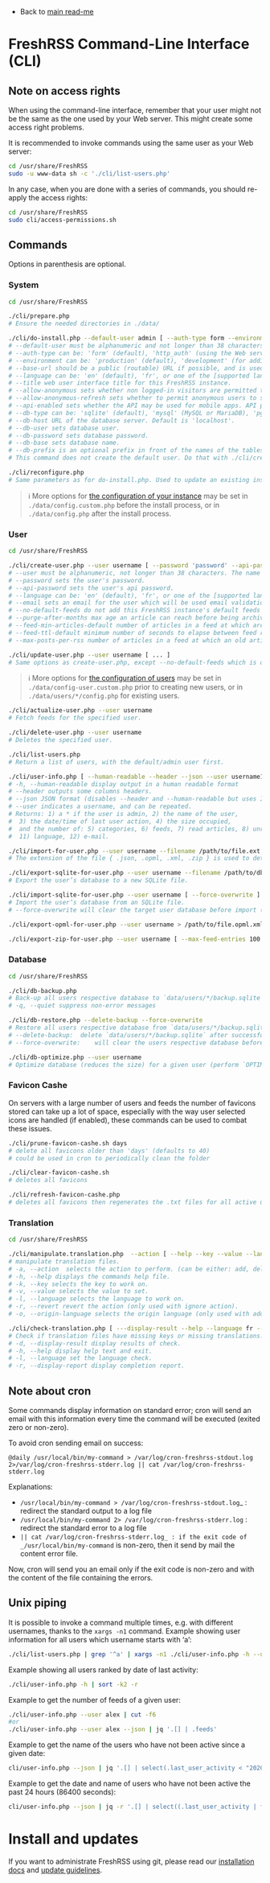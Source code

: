 * Back to [main read-me](../README.md)

# FreshRSS Command-Line Interface (CLI)

## Note on access rights

When using the command-line interface, remember that your user might not be the same as the one used by your Web server.
This might create some access right problems.

It is recommended to invoke commands using the same user as your Web server:

```sh
cd /usr/share/FreshRSS
sudo -u www-data sh -c './cli/list-users.php'
```

In any case, when you are done with a series of commands, you should re-apply the access rights:

```sh
cd /usr/share/FreshRSS
sudo cli/access-permissions.sh
```


## Commands

Options in parenthesis are optional.

### System

```sh
cd /usr/share/FreshRSS

./cli/prepare.php
# Ensure the needed directories in ./data/

./cli/do-install.php --default-user admin [ --auth-type form --environment production --base-url https://rss.example.net --language en --title FreshRSS --allow-anonymous --allow-anonymous-refresh --api-enabled --db-type sqlite --db-host localhost:3306 --db-user freshrss --db-password dbPassword123 --db-base freshrss --db-prefix freshrss_ ]
# --default-user must be alphanumeric and not longer than 38 characters. The default user of this FreshRSS instance, used as the public user for anonymous reading.
# --auth-type can be: 'form' (default), 'http_auth' (using the Web server access control), 'none' (dangerous).
# --environment can be: 'production' (default), 'development' (for additional log messages).
# --base-url should be a public (routable) URL if possible, and is used for push (WebSub), for some API functions (e.g. favicons), and external URLs in FreshRSS.
# --language can be: 'en' (default), 'fr', or one of the [supported languages](../app/i18n/).
# --title web user interface title for this FreshRSS instance.
# --allow-anonymous sets whether non logged-in visitors are permitted to see the default user's feeds.
# --allow-anonymous-refresh sets whether to permit anonymous users to start the refresh process.
# --api-enabled sets whether the API may be used for mobile apps. API passwords must be set for individual users.
# --db-type can be: 'sqlite' (default), 'mysql' (MySQL or MariaDB), 'pgsql' (PostgreSQL).
# --db-host URL of the database server. Default is 'localhost'.
# --db-user sets database user.
# --db-password sets database password.
# --db-base sets database name.
# --db-prefix is an optional prefix in front of the names of the tables. We suggest using 'freshrss_' (default).
# This command does not create the default user. Do that with ./cli/create-user.php.

./cli/reconfigure.php
# Same parameters as for do-install.php. Used to update an existing installation.
```

> ℹ️ More options for [the configuration of your instance](../config.default.php#L3-L5) may be set in `./data/config.custom.php` before the install process, or in `./data/config.php` after the install process.

### User

```sh
cd /usr/share/FreshRSS

./cli/create-user.php --user username [ --password 'password' --api-password 'api_password' --language en --email user@example.net --token 'longRandomString' --no-default-feeds --purge-after-months 3 --feed-min-articles-default 50 --feed-ttl-default 3600 --since-hours-posts-per-rss 168 --max-posts-per-rss 400 ]
# --user must be alphanumeric, not longer than 38 characters. The name of the user to be created/updated.
# --password sets the user's password.
# --api-password sets the user's api password.
# --language can be: 'en' (default), 'fr', or one of the [supported languages](../app/i18n/).
# --email sets an email for the user which will be used email validation if it forced email validation is enabled.
# --no-default-feeds do not add this FreshRSS instance's default feeds to the user during creation.
# --purge-after-months max age an article can reach before being archived. Default is '3'.
# --feed-min-articles-default number of articles in a feed at which archiving will pause. Default is '50'.
# --feed-ttl-default minimum number of seconds to elapse between feed refreshes. Default is '3600'.
# --max-posts-per-rss number of articles in a feed at which an old article will be archived before a new article is added. Default is '200'.

./cli/update-user.php --user username [ ... ]
# Same options as create-user.php, except --no-default-feeds which is only available for create-user.php.
```

> ℹ️ More options for [the configuration of users](../config-user.default.php#L3-L5) may be set in `./data/config-user.custom.php` prior to creating new users, or in `./data/users/*/config.php` for existing users.

```sh
./cli/actualize-user.php --user username
# Fetch feeds for the specified user.

./cli/delete-user.php --user username
# Deletes the specified user.

./cli/list-users.php
# Return a list of users, with the default/admin user first.

./cli/user-info.php [ --human-readable --header --json --user username1 --user username2 ... ]
# -h, --human-readable display output in a human readable format
# --header outputs some columns headers.
# --json JSON format (disables --header and --human-readable but uses ISO Zulu format for dates).
# --user indicates a username, and can be repeated.
# Returns: 1) a * if the user is admin, 2) the name of the user,
#  3) the date/time of last user action, 4) the size occupied,
#  and the number of: 5) categories, 6) feeds, 7) read articles, 8) unread articles, 9) favourites, 10) tags,
#  11) language, 12) e-mail.

./cli/import-for-user.php --user username --filename /path/to/file.ext
# The extension of the file { .json, .opml, .xml, .zip } is used to detect the type of import.

./cli/export-sqlite-for-user.php --user username --filename /path/to/db.sqlite
# Export the user’s database to a new SQLite file.

./cli/import-sqlite-for-user.php --user username [ --force-overwrite ] --filename /path/to/db.sqlite
# Import the user’s database from an SQLite file.
# --force-overwrite will clear the target user database before import (import only works on an empty user database).

./cli/export-opml-for-user.php --user username > /path/to/file.opml.xml

./cli/export-zip-for-user.php --user username [ --max-feed-entries 100 ] > /path/to/file.zip
```

### Database

```sh
cd /usr/share/FreshRSS

./cli/db-backup.php
# Back-up all users respective database to `data/users/*/backup.sqlite`
# -q, --quiet suppress non-error messages

./cli/db-restore.php --delete-backup --force-overwrite
# Restore all users respective database from `data/users/*/backup.sqlite`
# --delete-backup:	delete `data/users/*/backup.sqlite` after successful import
# --force-overwrite:	will clear the users respective database before import

./cli/db-optimize.php --user username
# Optimize database (reduces the size) for a given user (perform `OPTIMIZE TABLE` in MySQL, `VACUUM` in SQLite)
```

### Favicon Cashe

On servers with a large number of users and feeds the number of favicons stored can take up a lot of space, especially with
the way user selected icons are handled (if enabled), these commands can be used to combat these issues.

```sh
./cli/prune-favicon-cashe.sh days
# delete all favicons older than 'days' (defaults to 40)
# could be used in cron to periodically clean the folder

./cli/clear-favicon-cashe.sh
# deletes all favicons

./cli/refresh-favicon-cashe.php
# deletes all favicons then regenerates the .txt files for all active users
```

### Translation

```sh
cd /usr/share/FreshRSS

./cli/manipulate.translation.php  --action [ --help --key --value --language --revert --origin-language ]
# manipulate translation files.
# -a, --action  selects the action to perform. (can be either: add, delete, exist, format, or ignore)
# -h, --help displays the commands help file.
# -k, --key selects the key to work on.
# -v, --value selects the value to set.
# -l, --language selects the language to work on.
# -r, --revert revert the action (only used with ignore action).
# -o, --origin-language selects the origin language (only used with add language action).

./cli/check-translation.php [ ---display-result --help --language fr --display-report ]
# Check if translation files have missing keys or missing translations.
# -d, --display-result display results of check.
# -h, --help display help text and exit.
# -l, --language set the language check.
# -r, --display-report display completion report.
```

## Note about cron

Some commands display information on standard error; cron will send an email with this information every time the command will be executed (exited zero or non-zero).

To avoid cron sending email on success:

```text
@daily /usr/local/bin/my-command > /var/log/cron-freshrss-stdout.log 2>/var/log/cron-freshrss-stderr.log || cat /var/log/cron-freshrss-stderr.log
```

Explanations:

* `/usr/local/bin/my-command > /var/log/cron-freshrss-stdout.log`_ : redirect the standard output to a log file
* `/usr/local/bin/my-command 2> /var/log/cron-freshrss-stderr.log` : redirect the standard error to a log file
* `|| cat /var/log/cron-freshrss-stderr.log_ : if the exit code of _/usr/local/bin/my-command` is non-zero, then it send by mail the content error file.

Now, cron will send you an email only if the exit code is non-zero and with the content of the file containing the errors.


## Unix piping

It is possible to invoke a command multiple times, e.g. with different usernames, thanks to the `xargs -n1` command.
Example showing user information for all users which username starts with ‘a’:

```sh
./cli/list-users.php | grep '^a' | xargs -n1 ./cli/user-info.php -h --user
```

Example showing all users ranked by date of last activity:

```sh
./cli/user-info.php -h | sort -k2 -r
```

Example to get the number of feeds of a given user:

```sh
./cli/user-info.php --user alex | cut -f6
#or
./cli/user-info.php --user alex --json | jq '.[] | .feeds'
```

Example to get the name of the users who have not been active since a given date:

```sh
cli/user-info.php --json | jq '.[] | select(.last_user_activity < "2020-05-01") | .user'
```

Example to get the date and name of users who have not been active the past 24 hours (86400 seconds):

```sh
cli/user-info.php --json | jq -r '.[] | select((.last_user_activity | fromdate) < (now - 86400)) | [.last_user_activity, .user] | @csv'
```

# Install and updates

If you want to administrate FreshRSS using git, please read our [installation docs](https://freshrss.github.io/FreshRSS/en/admins/03_Installation.html)
and [update guidelines](https://freshrss.github.io/FreshRSS/en/admins/04_Updating.html).
